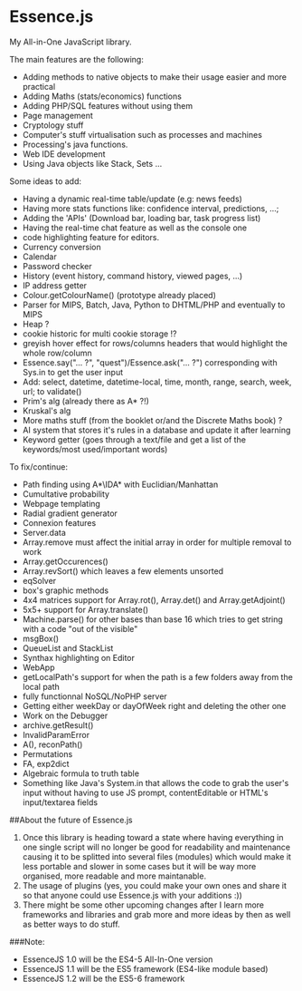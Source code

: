 # Essence.js
My All-in-One JavaScript library.

The main features are the following:
-	Adding methods to native objects to make their usage easier and more practical
-	Adding Maths (stats/economics) functions
-	Adding PHP/SQL features without using them
-	Page management
-	Cryptology stuff
-	Computer's stuff virtualisation such as processes and machines
-	Processing's java functions.
-	Web IDE development
-	Using Java objects like Stack, Sets ...

Some ideas to add:
-	Having a dynamic real-time table/update (e.g: news feeds)
-	Having more stats functions like: confidence interval, predictions, ...;
-	Adding the 'APIs' (Download bar, loading bar, task progress list)
-	Having the real-time chat feature as well as the console one
-	code highlighting feature for editors.
-	Currency conversion
-	Calendar
-	Password checker
-	History (event history, command history, viewed pages, ...)
-	IP address getter
-	Colour.getColourName() (prototype already placed)
-	Parser for MIPS, Batch, Java, Python to DHTML/PHP and eventually to MIPS
-	Heap ?
-	cookie historic for multi cookie storage !?
-	greyish hover effect for rows/columns headers that would highlight the whole row/column
-	Essence.say("... ?", "quest")/Essence.ask("... ?") corresponding with Sys.in to get the user input
-	Add: select, datetime, datetime-local, time, month, range, search, week, url; to validate()
-	Prim's alg (already there as A* ?!)
-	Kruskal's alg
-	More maths stuff (from the booklet or/and the Discrete Maths book) ?
-   AI system that stores it's rules in a database and update it after learning
-   Keyword getter (goes through a text/file and get a list of the keywords/most used/important words)

To fix/continue:
-	Path finding using A*\IDA* with Euclidian/Manhattan
-	Cumultative probability
-	Webpage templating
-	Radial gradient generator
-	Connexion features
-	Server.data
-	Array.remove must affect the initial array in order for multiple removal to work
-	Array.getOccurences()
-	Array.revSort() which leaves a few elements unsorted
-	eqSolver
-	box's graphic methods
-	4x4 matrices support for Array.rot(), Array.det() and Array.getAdjoint()
-	5x5+ support for Array.translate()
-	Machine.parse() for other bases than base 16 which tries to get string with a code "out of the visible"
-	msgBox()
-	QueueList and StackList
-	Synthax highlighting on Editor
-	WebApp
-	getLocalPath's support for when the path is a few folders away from the local path
-	fully functionnal NoSQL/NoPHP server
-	Getting either weekDay or dayOfWeek right and deleting the other one
-	Work on the Debugger
-	archive.getResult()
-	InvalidParamError
-	A(), reconPath()
-	Permutations
-   FA, exp2dict
-	Algebraic formula to truth table
-	Something like Java's System.in that allows the code to grab the user's input without having to use JS prompt, contentEditable or HTML's input/textarea fields

##About the future of Essence.js
1.	Once this library is heading toward a state where having everything in one single script will no longer be good for readability and maintenance causing it to be splitted into several files (modules) which would make it less portable and slower in some cases but it will be way more organised, more readable and more maintanable.
2.	The usage of plugins (yes, you could make your own ones and share it so that anyone could use Essence.js with your additions :))
3.	There might be some other upcoming changes after I learn more frameworks and libraries and grab more and more ideas by then as well as better ways to do stuff.

###Note:
-	EssenceJS 1.0 will be the ES4-5 All-In-One version
-	EssenceJS 1.1 will be the ES5 framework (ES4-like module based)
-	EssenceJS 1.2 will be the ES5-6 framework
